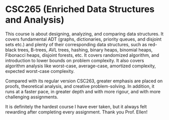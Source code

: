 # CSC265 (Enriched Data Structures and Analysis)

This course is about designing, analyzing, and comparing data structures. It covers fundamental ADT (graphs, dictionaries, priority queues, and disjoint sets etc.) and plenty of their corresponding data structures, such as red-black trees, B-trees, AVL trees, hashing, binary heaps, binomial heaps, Fibonacci heaps, disjoint forests, etc. It covers randomized algorithm, and introduction to lower bounds on problem complexity. It also covers algorithm analysis like worst-case, average-case, amortized complexity, expected worst-case complexity. 

Compared with its regular version CSC263, greater emphasis are placed on proofs, theoretical analysis, and creative problem-solving. In addition, it runs at a faster pace, in greater depth and with more rigour, and with more challenging assignments.

It is definitely the hardest course I have ever taken, but it always felt rewarding after completing every assignment. Thank you Prof. Ellen!
